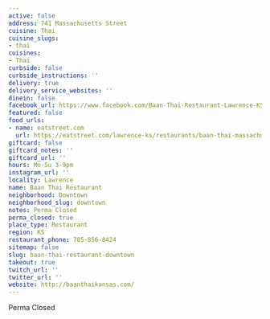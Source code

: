 ```yaml
---
active: false
address: 741 Massachusetts Street
cuisine: Thai
cuisine_slugs:
- thai
cuisines:
- Thai
curbside: false
curbside_instructions: ''
delivery: true
delivery_service_websites: ''
dinein: false
facebook_url: https://www.facebook.com/Baan-Thai-Restaurant-Lawrence-KS-344278702411383/
featured: false
food_urls:
- name: eatstreet.com
  url: https://eatstreet.com/lawrence-ks/restaurants/baan-thai-massachusetts-st
giftcard: false
giftcard_notes: ''
giftcard_url: ''
hours: Mo-Su 3-9pm
instagram_url: ''
locality: Lawrence
name: Baan Thai Restaurant
neighborhood: Downtown
neighborhood_slug: downtown
notes: Perma Closed
perma_closed: true
place_type: Restaurant
region: KS
restaurant_phone: 785-856-8424
sitemap: false
slug: baan-thai-restaurant-downtown
takeout: true
twitch_url: ''
twitter_url: ''
website: http://baanthaikansas.com/
---
```


Perma Closed